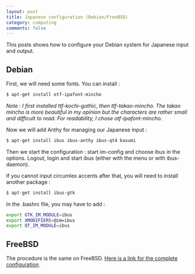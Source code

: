 ```yaml
---
layout: post
title: Japanese configuration (Debian/FreeBSD)
category: computing
comments: false
---
```



This posts shows how to configure your Debian system for Japanese input and
output.
<!--more-->

## Debian
First, we will need some fonts. You can install :

``` bash
$ apt-get install otf-ipafont-mincho
```

_Note : I first installed ttf-kochi-gothic, then
ttf-takao-mincho. The takao mincho is more beautiful in my opinion but the
characters are rather small and difficult to read. For readability, I chose
otf-ipafont-mincho._

Now we will add Anthy for managing our Japanese input :

``` bash
$ apt-get install ibus ibus-anthy ibus-qt4 kasumi
```

Then we start the configuration : start <ic>im-config</ic> and choose <ic>ibus</ic> in the options. Logout, login and start ibus (either with the menu or with <ic>ibus-daemon</ic>).

If you cannot input circumlex accents after that, you will need to install
another package :

``` bash
$ apt-get install ibus-gtk
```

In the .bashrc file, you may have to add :

``` bash
export GTK_IM_MODULE=ibus
export XMODIFIERS=@im=ibus
export QT_IM_MODULE=ibus
```

## FreeBSD
The procedure is the same on FreeBSD. [Here is a link for the complete
configuration](http://grumplicio.us/fbsd_japanese.html).
